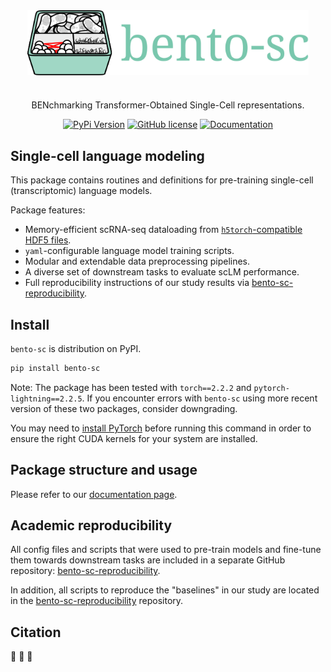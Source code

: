 <div align="center">

<img src="https://raw.githubusercontent.com/gdewael/bento-sc/refs/heads/main/assets/bento.svg" align="center" width="450" alt="bento-sc">

<h1></h1>

BENchmarking Transformer-Obtained Single-Cell representations.

[![PyPi Version](https://img.shields.io/pypi/v/bento-sc.svg)](https://pypi.python.org/pypi/bento-sc/)
[![GitHub license](https://img.shields.io/github/license/gdewael/bento-sc)](https://github.com/gdewael/bento-sc/blob/main/LICENSE)
[![Documentation](https://readthedocs.org/projects/bento-sc/badge/?version=latest&style=flat-default)](https://bento-sc.readthedocs.io/en/latest/index.html)

</div>

## Single-cell language modeling

This package contains routines and definitions for pre-training single-cell (transcriptomic) language models.

Package features:
- Memory-efficient scRNA-seq dataloading from [`h5torch`-compatible HDF5 files](https://github.com/gdewael/h5torch).
- `yaml`-configurable language model training scripts.
- Modular and extendable data preprocessing pipelines.
- A diverse set of downstream tasks to evaluate scLM performance.
- Full reproducibility instructions of our study results via [bento-sc-reproducibility](https://github.com/gdewael/bento-sc-reproducibility).



## Install

`bento-sc` is distribution on PyPI.
```bash
pip install bento-sc
```
Note: The package has been tested with `torch==2.2.2` and `pytorch-lightning==2.2.5`. If you encounter errors with `bento-sc` using more recent version of these two packages, consider downgrading.

You may need to [install PyTorch](https://pytorch.org/get-started/locally/) before running this command in order to ensure the right CUDA kernels for your system are installed.

## Package structure and usage

Please refer to our [documentation page](https://bento-sc.readthedocs.io/en/latest/index.html).

## Academic reproducibility

All config files and scripts that were used to pre-train models and fine-tune them towards downstream tasks are included in a separate GitHub repository: [bento-sc-reproducibility](https://github.com/gdewael/bento-sc-reproducibility).

In addition, all scripts to reproduce the "baselines" in our study are located in the [bento-sc-reproducibility](https://github.com/gdewael/bento-sc-reproducibility) repository.

## Citation

:eyes: :eyes: :eyes:
